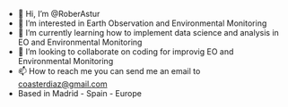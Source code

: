 - 👋 Hi, I’m @RoberAstur
- 👀 I’m interested in Earth Observation and Environmental Monitoring 
- 🌱 I’m currently learning how to implement data science and analysis in EO and Environmental Monitoring
- 💞️ I’m looking to collaborate on coding for improvig EO and Environmental Monitoring
- 📫 How to reach me you can send me an email to coasterdiaz@gmail.com
- Based in Madrid - Spain - Europe 
<!---
RoberAstur/RoberAstur is a ✨ special ✨ repository because its `README.md` (this file) appears on your GitHub profile.
You can click the Preview link to take a look at your changes.
--->
